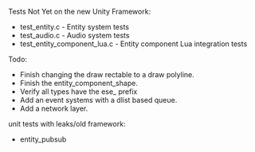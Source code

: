 Tests Not Yet on the new Unity Framework:
- test_entity.c - Entity system tests
- test_audio.c - Audio system tests
- test_entity_component_lua.c - Entity component Lua integration tests

Todo:
- Finish changing the draw rectable to a draw polyline.
- Finish the entity_component_shape.
- Verify all types have the ese_ prefix
- Add an event systems with a dlist based queue.
- Add a network layer.

unit tests with leaks/old framework:
- entity_pubsub
